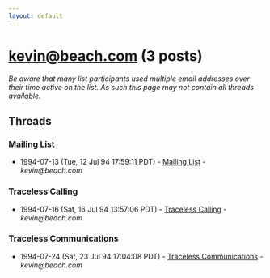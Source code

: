 ```yaml
---
layout: default
---
```


# kevin@beach.com (3 posts)

_Be aware that many list participants used multiple email addresses over their time active on the list. As such this page may not contain all threads available._

## Threads

### Mailing List
+ 1994-07-13 (Tue, 12 Jul 94 17:59:11 PDT) - [Mailing List](/archive/1994/07/6ce87d25c5aeb85d71f45c429b9bc3b5d80082504ac0cfa9c70c417764721f44) - _kevin@beach.com_

### Traceless Calling
+ 1994-07-16 (Sat, 16 Jul 94 13:57:06 PDT) - [Traceless Calling](/archive/1994/07/3394577db1819fe165ba1bca434ed8f54830481c7ee51e9da574ef51c0b87b44) - _kevin@beach.com_

### Traceless Communications
+ 1994-07-24 (Sat, 23 Jul 94 17:04:08 PDT) - [Traceless Communications](/archive/1994/07/4f01862e99d1c38d5c2db5a90251ad0ea685dc50e76eae0771d23a3d5f3c5a7c) - _kevin@beach.com_

